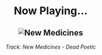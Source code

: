 <div align="center"> 
<h1>Now Playing...</h1>

![New Medicines](https://i.scdn.co/image/ab67616d00001e023b882ec6465c6f88d8093a34)
--
_<p>Track: New Medicines - Dead Poetic </p>_
</div>
